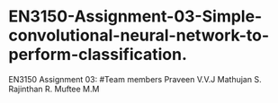 # EN3150-Assignment-03-Simple-convolutional-neural-network-to-perform-classification.
EN3150 Assignment 03:
#Team members
Praveen V.V.J
Mathujan S.
Rajinthan R.
Muftee M.M
